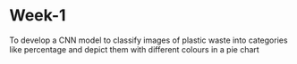 # Week-1
To develop a CNN model to classify images of plastic waste into categories like percentage and depict them with different colours in a pie chart
